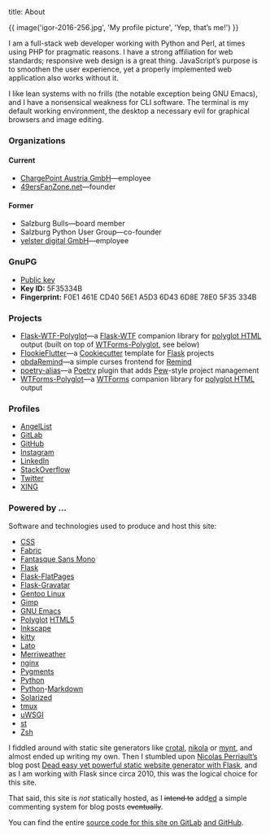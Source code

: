 title: About

{{ image('igor-2016-256.jpg', 'My profile picture', 'Yep, that’s me!') }}

I am a full-stack web developer working with Python and Perl, at times using
PHP for pragmatic reasons.  I have a strong affiliation for web standards;
responsive web design is a great thing.  JavaScript’s purpose is to smoothen
the user experience, yet a properly implemented web application also works
without it.

I like lean systems with no frills (the notable exception being GNU Emacs),
and I have a nonsensical weakness for CLI software.  The terminal is my
default working environment, the desktop a necessary evil for graphical
browsers and image editing.

### Organizations

#### Current

  * [ChargePoint Austria GmbH](https://www.chargepoint.com.com)—employee
  * [49ersFanZone.net](https://49ersFanZone.net)—founder

#### Former

  * Salzburg Bulls—board member
  * Salzburg Python User Group—co-founder
  * [yelster digital GmbH](https://www.yelsterdigital.com)—employee

### GnuPG

  * [Public key](/static/files/clemens.kaposi.gnupg.pub.asc)
  * **Key ID:** 5F35334B
  * **Fingerprint:** F0E1 461E CD40 56E1 A5D3 6D43 6D8E 78E0 5F35 334B

### Projects

  * [Flask-WTF-Polyglot](https://pypi.org/project/flask-wtf-polyglot/)—a
    [Flask-WTF](https://flask-wtf.readthedocs.io/) companion library for
    [polyglot HTML](http://www.w3.org/TR/html-polyglot/) output (built on top
    of [WTForms-Polyglot](https://pypi.org/project/wtforms-polyglot/), see
    below)
  * [FlookieFlutter](https://gitlab.com/obda/flookieflutter)—a
    [Cookiecutter](https://cookiecutter.readthedocs.io/en/latest/) template
    for [Flask](https://flask.palletsprojects.com/) projects
  * [obdaRemind](https://gitlab.com/obda/obdaremind)—a simple curses frontend
    for [Remind](https://dianne.skoll.ca/projects/remind/)
  * [poetry-alias](https://pypi.org/project/poetry-alias/)—a
    [Poetry](https://python-poetry.org) plugin that adds
    [Pew](https://github.com/berdario/pew)-style project management
  * [WTForms-Polyglot](https://pypi.org/project/wtforms-polyglot/)—a
    [WTForms](https://wtforms.readthedocs.io/) companion library for [polyglot
    HTML](http://www.w3.org/TR/html-polyglot/) output

### Profiles

  * [AngelList](https://angel.co/clemens-kaposi)
  * [GitLab](https://gitlab.com/yggi49)
  * [GitHub](https://github.com/yggi49)
  * [Instagram](https://www.instagram.com/yggi49/)
  * [LinkedIn](https://at.linkedin.com/in/ckaposi)
  * [StackOverflow](https://stackoverflow.com/users/192916/igor)
  * [Twitter](https://twitter.com/yggi49)
  * [XING](https://www.xing.com/profile/Clemens_Kaposi)

### Powered by …

Software and technologies used to produce and host this site:

  * [CSS](https://www.w3.org/TR/CSS/)
  * [Fabric](https://www.fabfile.org)
  * [Fantasque Sans Mono](https://github.com/belluzj/fantasque-sans)
  * [Flask](https://flask.palletsprojects.com/)
  * [Flask-FlatPages](https://pypi.org/project/Flask-FlatPages/)
  * [Flask-Gravatar](https://pypi.org/project/Flask-Gravatar/)
  * [Gentoo Linux](https://www.gentoo.org)
  * [Gimp](https://www.gimp.org)
  * [GNU Emacs](https://www.gnu.org/software/emacs/)
  * [Polyglot](https://www.w3.org/TR/html-polyglot/)
    [HTML5](https://html.spec.whatwg.org)
  * [Inkscape](https://inkscape.org)
  * [kitty](https://sw.kovidgoyal.net/kitty/)
  * [Lato](https://www.latofonts.com)
  * [Merriweather](https://ebensorkin.wordpress.com/)
  * [nginx](https://www.nginx.com)
  * [Pygments](https://pygments.org)
  * [Python](https://www.python.org)
  * [Python](https://python-markdown.github.io)-[Markdown](https://daringfireball.net/projects/markdown/)
  * [Solarized](https://ethanschoonover.com/solarized/)
  * [tmux](https://tmux.github.io/)
  * [uWSGI](https://uwsgi-docs.readthedocs.io/)
  * [st](https://st.suckless.org)
  * [Zsh](https://www.zsh.org)

I fiddled around with static site generators like
[crotal](https://crotal.github.io), [nikola](https://getnikola.com) or
[mynt](https://mynt.uhnomoli.com), and almost ended up writing my own.  Then I
stumbled upon [Nicolas Perriault’s][1] blog post
[Dead easy yet powerful static website generator with Flask][2], and as I am
working with Flask since circa 2010, this was the logical choice for this
site.

That said, this site is *not* statically hosted, as I <del>intend to</del>
add<ins>ed</ins> a simple commenting system for blog posts
<del>eventually</del>.

You can find the entire [source code for this site on GitLab][3] [and
GitHub][4].

[1]: https://nicolas.perriault.net/
[2]: https://nicolas.perriault.net/code/2012/dead-easy-yet-powerful-static-website-generator-with-flask/
[3]: https://gitlab.com/obda/obda.net
[4]: https://github.com/yggi49/obda.net

